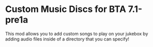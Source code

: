 # Custom Music Discs for BTA 7.1-pre1a
This mod allows you to add custom songs to play on your jukebox by adding audio files inside of a directory that you can specify!
